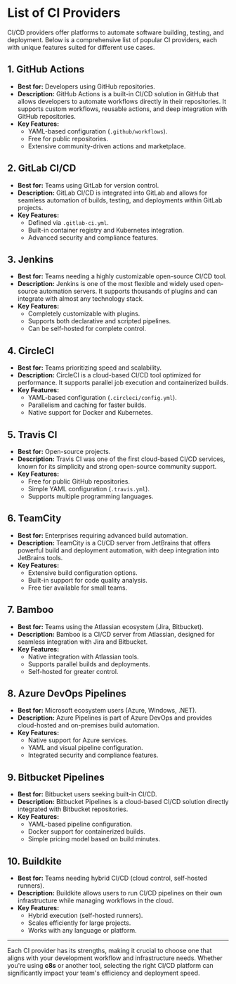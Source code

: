 # List of CI Providers

CI/CD providers offer platforms to automate software building, testing, and deployment. Below is a comprehensive list of popular CI providers, each with unique features suited for different use cases.

## **1. GitHub Actions**
- **Best for:** Developers using GitHub repositories.
- **Description:** GitHub Actions is a built-in CI/CD solution in GitHub that allows developers to automate workflows directly in their repositories. It supports custom workflows, reusable actions, and deep integration with GitHub repositories.
- **Key Features:**
    - YAML-based configuration (`.github/workflows`).
    - Free for public repositories.
    - Extensive community-driven actions and marketplace.

## **2. GitLab CI/CD**
- **Best for:** Teams using GitLab for version control.
- **Description:** GitLab CI/CD is integrated into GitLab and allows for seamless automation of builds, testing, and deployments within GitLab projects.
- **Key Features:**
    - Defined via `.gitlab-ci.yml`.
    - Built-in container registry and Kubernetes integration.
    - Advanced security and compliance features.

## **3. Jenkins**
- **Best for:** Teams needing a highly customizable open-source CI/CD tool.
- **Description:** Jenkins is one of the most flexible and widely used open-source automation servers. It supports thousands of plugins and can integrate with almost any technology stack.
- **Key Features:**
    - Completely customizable with plugins.
    - Supports both declarative and scripted pipelines.
    - Can be self-hosted for complete control.

## **4. CircleCI**
- **Best for:** Teams prioritizing speed and scalability.
- **Description:** CircleCI is a cloud-based CI/CD tool optimized for performance. It supports parallel job execution and containerized builds.
- **Key Features:**
    - YAML-based configuration (`.circleci/config.yml`).
    - Parallelism and caching for faster builds.
    - Native support for Docker and Kubernetes.

## **5. Travis CI**
- **Best for:** Open-source projects.
- **Description:** Travis CI was one of the first cloud-based CI/CD services, known for its simplicity and strong open-source community support.
- **Key Features:**
    - Free for public GitHub repositories.
    - Simple YAML configuration (`.travis.yml`).
    - Supports multiple programming languages.

## **6. TeamCity**
- **Best for:** Enterprises requiring advanced build automation.
- **Description:** TeamCity is a CI/CD server from JetBrains that offers powerful build and deployment automation, with deep integration into JetBrains tools.
- **Key Features:**
    - Extensive build configuration options.
    - Built-in support for code quality analysis.
    - Free tier available for small teams.

## **7. Bamboo**
- **Best for:** Teams using the Atlassian ecosystem (Jira, Bitbucket).
- **Description:** Bamboo is a CI/CD server from Atlassian, designed for seamless integration with Jira and Bitbucket.
- **Key Features:**
    - Native integration with Atlassian tools.
    - Supports parallel builds and deployments.
    - Self-hosted for greater control.

## **8. Azure DevOps Pipelines**
- **Best for:** Microsoft ecosystem users (Azure, Windows, .NET).
- **Description:** Azure Pipelines is part of Azure DevOps and provides cloud-hosted and on-premises build automation.
- **Key Features:**
    - Native support for Azure services.
    - YAML and visual pipeline configuration.
    - Integrated security and compliance features.

## **9. Bitbucket Pipelines**
- **Best for:** Bitbucket users seeking built-in CI/CD.
- **Description:** Bitbucket Pipelines is a cloud-based CI/CD solution directly integrated with Bitbucket repositories.
- **Key Features:**
    - YAML-based pipeline configuration.
    - Docker support for containerized builds.
    - Simple pricing model based on build minutes.

## **10. Buildkite**
- **Best for:** Teams needing hybrid CI/CD (cloud control, self-hosted runners).
- **Description:** Buildkite allows users to run CI/CD pipelines on their own infrastructure while managing workflows in the cloud.
- **Key Features:**
    - Hybrid execution (self-hosted runners).
    - Scales efficiently for large projects.
    - Works with any language or platform.

---

Each CI provider has its strengths, making it crucial to choose one that aligns with your development workflow and infrastructure needs. Whether you're using **c8s** or another tool, selecting the right CI/CD platform can significantly impact your team's efficiency and deployment speed.

